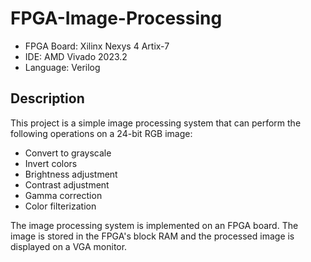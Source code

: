# FPGA-Image-Processing

- FPGA Board: Xilinx Nexys 4 Artix-7
- IDE: AMD Vivado 2023.2
- Language: Verilog

## Description

This project is a simple image processing system that can perform the following operations on a 24-bit RGB image:

- Convert to grayscale
- Invert colors
- Brightness adjustment
- Contrast adjustment
- Gamma correction
- Color filterization

The image processing system is implemented on an FPGA board. The image is stored in the FPGA's block RAM and the processed image is displayed on a VGA monitor.
